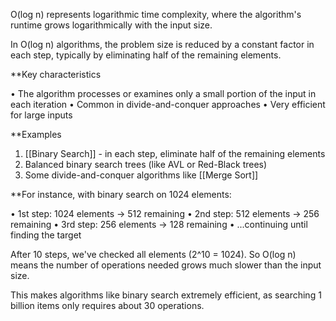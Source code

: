 O(log n) represents logarithmic time complexity, where the algorithm's runtime grows logarithmically with the input size.

In O(log n) algorithms, the problem size is reduced by a constant factor in each step, typically by eliminating half of the remaining elements.

**Key characteristics

• The algorithm processes or examines only a small portion of the input in each iteration
• Common in divide-and-conquer approaches
• Very efficient for large inputs

**Examples

1. [[Binary Search]] - in each step, eliminate half of the remaining elements
2. Balanced binary search trees (like AVL or Red-Black trees)
3. Some divide-and-conquer algorithms like [[Merge Sort]]

**For instance, with binary search on 1024 elements:

• 1st step: 1024 elements → 512 remaining
• 2nd step: 512 elements → 256 remaining
• 3rd step: 256 elements → 128 remaining
• ...continuing until finding the target

After 10 steps, we've checked all elements (2^10 = 1024). So O(log n) means the number of operations needed grows much slower than the input size.

This makes algorithms like binary search extremely efficient, as searching 1 billion items only requires about 30 operations.